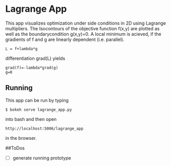 # Lagrange App
This app visualizes optimization under side conditions in 2D using Lagrange multipliers. The Isocontours of the objective function f(x,y) are plotted as well as the boundarycondition g(x,y)=0. A local minimum is acieved, if the gradients of f and g  are linearly dependent (i.e. parallel).
```
L = f+lambda*g
```
differentiation grad(L) yields
```
grad(f)=-lambda*grad(g)
g=0
```
## Running
This app can be run by typing
```
$ bokeh serve lagrange_app.py
```
into bash and then open
```
http://localhost:5006/lagrange_app
```
in the browser.

##ToDos
- [ ] generate running prototype